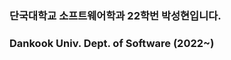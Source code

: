 ### 단국대학교 소프트웨어학과 22학번 박성현입니다.
### Dankook Univ. Dept. of Software (2022~)

<!--
**ParkSeonghyeon2003/ParkSeonghyeon2003** is a ✨ _special_ ✨ repository because its `README.md` (this file) appears on your GitHub profile.

Here are some ideas to get you started:

- 🔭 I’m currently working on ...
- 🌱 I’m currently learning ...
- 👯 I’m looking to collaborate on ...
- 🤔 I’m looking for help with ...
- 💬 Ask me about ...
- 📫 How to reach me: ...
- 😄 Pronouns: ...
- ⚡ Fun fact: ...
-->
